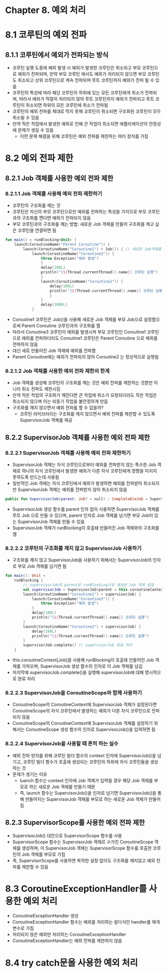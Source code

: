 # Chapter 8. 예외 처리

# 8.1 코루틴의 예외 전파

## 8.1.1 코루틴에서 예외가 전파되는 방식

- 코루틴 실행 도중에 예외 발생 시 예외가 발생한 코루틴은 취소되고 부모 코루틴으로 예외가 전파되며, 만약 부모 코루틴 에서도 예외가 처리되지 않으면 부모 코루틴도 취소되고 상위 코루틴으로 계속 전파되며 루트 코루틴까지 예외가 전파 될 수 있음
- 코루틴의 특성에 따라 해당 코루틴의 하위에 있는 모든 코루틴에게 취소가 전파되며, 따라서 예외가 적절히 처리되지 않아 루트 코루틴까지 예외가 전파되고 루트 코루틴이 취소되면 하위의 모든 코루틴에 취소가 전파됨
- 코루틴의 예외 전파를 제대로 막지 못해 코루틴이 취소되면 구조화된 코루틴이 모두 취소될 수 있음
- 만약 작은 작업에서 발생한 예외로 인해 큰 작업이 취소되면 애플리케이션의 안정성에 문제가 생길 수 있음
    - 이런 문제 해결을 위해 코루틴은 예외 전파를 제한하는 여러 장치를 가짐

# 8.2 예외 전파 제한

## 8.2.1 Job 객체를 사용한 예외 전파 제한

### 8.2.1.1 Job 객체를 사용해 예외 전파 제한하기

- 코루틴의 구조화를 깨는 것
- 코루틴은 자신의 부모 코루틴으로만 예외를 전파하는 특성을 가지므로 부모 코루틴과의 구조화를 깬다면 예외가 전파되지 않음
- 부모 코루틴과의 구조화를 깨는 방법: 새로운 Job 객체를 만들어 구조화를 깨고 싶은 코루틴을 연결하면 됨

```kotlin
fun main() = runBlocking<Unit> {
	launch(CoroutineName("Parent Coroutine")) {
		launch(CoroutineName("Coroutine1") + Job()) { // 새로운 Job객체를 만들어 Coroutine1에 연결
			launch(CoroutineName("Coroutine3")) {
				throw Exception("예외 발생")
				}
				delay(100L)
				println("[${Thread.currentThread().name}] 코루틴 실행")
				}
				launch(CoroutineName("Coroutine2")) {
					delay(100L)
					println("]${Thread.currentThread().name}] 코루틴 실행")
					}
				}
				delay(1000L)
			}
```

- Coroutine1 코루틴은 Job()을 사용해 새로운 Job 객체를 부모 Job으로 설정함으로써 Parent Coroutine 코루틴과의 구조화를 깸
- 따라서 Coroutine3 코루틴이 예외를 발생시켜 부모 코루틴인 Coroutine1 코루틴으로 예외를 전파하더라도 Coroutine1 코루틴은 Parent Coroutine 으로 예외를 전파하지 않음
- 대신 새로 만들어진 Job 객체에 예외를 전파함
- Parent Coroutine에는 예외가 전파되지 않아 Coroutine2 는 정상적으로 실행됨

### 8.2.1.2 Job 객체를 사용한 예외 전파 제한의 한계

- Job 객체를 생성해 코루틴의 구조화를 깨는 것은 예외 전파를 제한하는 것뿐만 아니라 취소 전파도 제한시킴
- 만약 작은 작업의 구조화가 깨진다면 큰 작업에 취소가 요청되더라도 작은 작업은 취소되지 않으며 이는 비동기 작업을 불안정하게 만듬
- 구조화를 깨지 않으면서 예외 전파를 할 수 없을까?
    - 코루틴 라이브러리는 구조화를 깨지 않으면서 예외 전파를 제한할 수 있도록 SupervisorJob 객체를 제공

## 8.2.2 SupervisorJob 객체를 사용한 예외 전파 제한

### 8.2.2.1 SupervisorJob 객체를 사용해 예외 전파 제한하기

- SupervisorJob 객체는 자식 코루틴으로부터 예외를 전파받지 않는 특수한 Job 객체로 하나의 자식 코루틴에서 발생한 예외가 다른 자식 코루틴에게 영향을 미치지 못하도록 만드는데 사용됨
- 일반적인 Job 객체는 자식 코루틴에서 예외가 발생하면 예외를 전파받아 취소되지만 SupervisorJob 객체는 예외를 전파받지 않아 취소되지 않음

```kotlin
public fun SupervisorJob(parent: Job? = null) : CompletableJob = SupervisorJobImpl(parent)
```

- SupervisorJob 생성 함수를 parent 인자 없이 사용하면 SupervisorJob 객체를 루트 Job 으로 만들 수 있으며, parent 인자로 Job 객체를 넘기면 부모 Job이 있는 SupervisorJob 객체를 만들 수 있음
- SupervisorJob 객체가 runBlocking이 호출돼 만들어진 Job 객체와의 구조화를 깸

### 8.2.2.2 코루틴의 구조화를 깨지 않고 SupervisorJob 사용하기

- 구조화를 깨지 않고 SupervisorJob을 사용하기 위해서는 SupervisorJob의 인자로 부모 Job 객체를 넘기면 됨

```kotlin
fun main(): Unit =
    runBlocking {
        // supervisorJob의 parent로 runBlocking으로 생성된 Job 객체 설정
        val supervisorJob = SupervisorJob(parent = this.coroutineContext[Job])
        launch(CoroutineName("Coroutine1") + supervisorJob) {
            launch(CoroutineName("Coroutine3")) {
                throw Exception("예외 발생")
            }
            delay(100L)
            println("[${Thread.currentThread().name}] 코루틴 실행")
        }
        launch(CoroutineName("Coroutine2") + supervisorJob) {
            delay(100L)
            println("[${Thread.currentThread().name}] 코루틴 실행")
        }
        supervisorJob.complete() // supervisorJob 완료 처리
    }
```

- this.coroutineContext[Job]을 사용해 runBlocking이 호출돼 만들어진 Job 객체를 가져오며, SupervisorJob 생성 함수의 인자로 이 Job 객체를 넘김
- 마지막에 supervisorJob.complete()을 실행해 supervisorJob에 대해 명시적으로 완료 처리

### 8.2.2.3 SupervisorJob을 CoroutineScope와 함께 사용하기

- CoroutineScope의 CoroutineContext에 SupervisorJob 객체가 설정된다면 CoroutineScope의 자식 코루틴에서 발생하는 예외가 다른 자식 코루틴으로 전파되지 않음
- CoroutineScope의 CoroutineContext에 SupervisorJob 객체를 설정하기 위해서는 CoroutineScope 생성 함수의 인자로 SupervisorJob()을 입력하면 됨

### 8.2.2.4 SupervisorJob을 사용할 때 흔히 하는 실수

- 예외 전파 방지를 위해 코루틴 빌더 함수의 context 인자에 SupervisorJob()을 넘기고, 코루틴 빌더 함수가 호출돼 생성되는 코루틴의 하위에 자식 코루틴들을 생성하는 것
- 문제가 생기는 이유
    - luanch 함수는 context 인자에 Job 객체가 입력될 경우 해당 Job 객체를 부모로 하는 새로운 Job 객체를 만들기 때문
    - 즉, launch 함수는 SupervisorJob()을 인자로 넘기면 SupervisorJob()을 통해 만들어지는 SupervisorJob 객체를 부모로 하는 새로운 Job 객체가 만들어짐
    

## 8.2.3 SupervisorScope를 사용한 예외 전파 제한

- SupervisorJob() 대안으로 SupervisorScope 함수를 사용
- SupervisorScope 함수는 SupervisorJob 객체르 ㄹ가진 CoroutineScope 객체를 생성하며, 이 SupervisorJob 객체는 SupervisorScope 함수를 호출한 코루틴의 Job 객체를 부모로 가짐
- 즉, SupervisorScope를 사용하면 복작한 설정 없이도 구조화를 깨지않고 예외 전파를 제한할 수 있음

# 8.3 CoroutineExceptionHandler를 사용한 예외 처리

- CoroutineExceptionHandler 생성
- CoroutineExceptionHandler 함수는 예외를 처리하는 람다식인 handler를 매개 변수로 가짐
- 처리되지 않은 예외만 처리하는 CoroutineExceptionHandler
- CoroutineExceptionHandler는 예외 전파를 제한하지 않음

# 8.4 try catch문을 사용한 예외 처리
